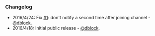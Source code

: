 ### Changelog

* 2016/4/24: Fix [#1](https://github.com/dblock/slack-amber-alert/issues/1): don't notify a second time after joining channel - [@dblock](https://github.com/dblock).
* 2016/4/18: Initial public release - [@dblock](https://github.com/dblock).
